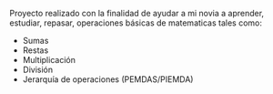 Proyecto realizado con la finalidad de ayudar a mi novia a aprender, estudiar, repasar, operaciones básicas de matematicas tales como: 
* Sumas
* Restas
* Multiplicación
* División
* Jerarquía de operaciones (PEMDAS/PIEMDA)
